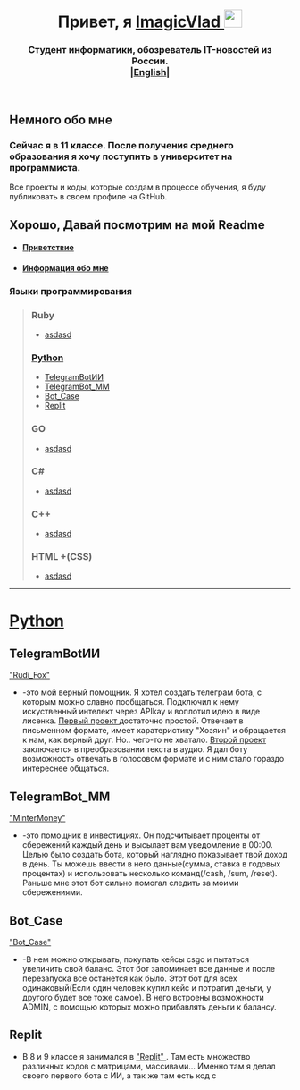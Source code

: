 <a id="banner"></a>
  <h1 align="center">Привет, я 
    <a href="https://github.com/ImagicVlad" target="_blank">ImagicVlad
    </a> 
    <img src="https://github.com/blackcater/blackcater/raw/main/images/Hi.gif"    height="32"/>  
  </h1>
  <h3 align="center">Студент информатики, обозреватель IT-новостей из России. <br>
  |<a href="https://github.com/ImagicVlad/ImagicVlad/blob/main/readme.md">English</a>|
  </h3>
  <br>
  
 ## Немного обо мне
###  Сейчас я в 11 классе. После получения среднего образования я хочу поступить в университет на программиста. 
Все проекты и коды, которые создам в процессе обучения, я буду публиковать в своем профиле на GitHub.<br>

## Хорошо, Давай посмотрим на мой Readme
- #### [Приветствие](#banner)
- #### [Информация обо мне](#banner)
  
### Языки программирования
> ### Ruby 
> - [asdasd](#banner)
> <a id='Pyth'><a/>
> ### [Python](#Pyt) 
> - [TelegramBotИИ](#TbotИИ)
> - [TelegramBot_MM](#TbotMM)
> - [Bot_Case](#Bot_Case)
> - [Replit](#Repl)
> ### GO 
> - [asdasd](#banner)
>   
> ### C#
> - [asdasd](#banner)
>   
> ### C++ 
> - [asdasd](#banner)
>
> ### HTML +(CSS)
> - [asdasd](#banner)
>
---
<a id='Pyt'></a>
<h1 aligh="center">
  
  [Python](#Pyth)
  </a>
</h1>
<a id="TbotИИ"></a>

## TelegramBotИИ

["Rudi_Fox"](#TbotИИ)
- -это мой верный помощник. Я хотел создать телеграм бота, с которым можно славно пообщаться. Подключил к нему искуственный интелект через APIkay и воплотил идею в виде лисенка. <a href="https://github.com/ImagicVlad/ImagicVlad/blob/main/TelegramBot%D0%98%D0%98_txt" target="_blank">Первый проект </a> достаточно простой. Отвечает в письменном формате, имеет харатеристику "Хозяин" и обращается к нам, как верный друг. Но.. чего-то не хватало. <a href="https://github.com/ImagicVlad/ImagicVlad/blob/main/TelegramBot%D0%98%D0%98_gs" target="_blank"> Второй проект </a> заключается в преобразовании текста в аудио. Я дал боту возможность отвечать в голосовом формате и с ним стало гораздо интереснее общаться.

<a id="TbotMM"></a>
## TelegramBot_MM
<a href="https://github.com/ImagicVlad/ImagicVlad/blob/main/TelegramBot_MM" target="_blank">"MinterMoney" </a>
- -это помощник в инвестициях. Он подсчитывает проценты от сбережений каждый день и высылает вам уведомление в 00:00. Целью было создать бота, который наглядно показывает твой доход в день. Ты можешь ввести в него данные(сумма, ставка в годовых процентах) и использовать несколько команд(/cash, /sum, /reset). Раньше мне этот бот сильно помогал следить за моими сбережениями. 

<a id="Bot_Case"></a>
## Bot_Case
<a href="https://github.com/ImagicVlad/ImagicVlad/blob/main/TelegramBot_MM" target="_blank">"Bot_Case" </a>
- -В нем можно открывать, покупать кейсы csgo и пытаться увеличить свой баланс. Этот бот запоминает все данные и после перезапуска все останется как было. Этот бот для всех одинаковый(Если один человек купил кейс и потратил деньги, у другого будет все тоже самое). В него встроены возможности ADMIN, с помощью которых можно прибавлять деньги к балансу. 

<a id='Repl'></a>
## Replit
- В 8 и 9 классе я занимался в <a href="https://replit.com/@Vladmagic" target="_blank">"Replit" </a>. Там есть множество различных кодов с матрицами, массивами... Именно там я делал своего первого бота с ИИ, а так же там есть код с 
